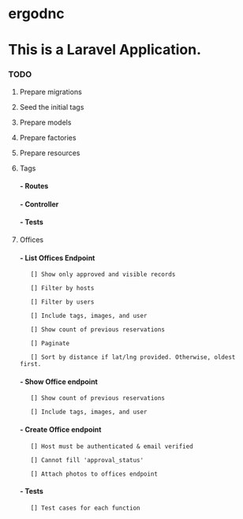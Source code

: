 # ergodnc

# This is a Laravel Application.

### TODO

1. Prepare migrations
2. Seed the initial tags
3. Prepare models
4. Prepare factories
5. Prepare resources
6. Tags

   #### - Routes
   
   #### - Controller
   
   #### - Tests
   
7. Offices

   #### - List Offices Endpoint
   
          [] Show only approved and visible records

          [] Filter by hosts

          [] Filter by users

          [] Include tags, images, and user

          [] Show count of previous reservations

          [] Paginate

          [] Sort by distance if lat/lng provided. Otherwise, oldest first.
   
   #### - Show Office endpoint
   
          [] Show count of previous reservations

          [] Include tags, images, and user

   #### - Create Office endpoint
   
          [] Host must be authenticated & email verified

          [] Cannot fill 'approval_status'

          [] Attach photos to offices endpoint
   
   #### - Tests
   
          [] Test cases for each function
   
